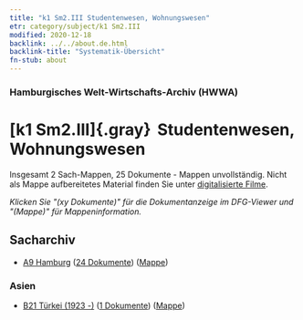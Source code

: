 ```yaml
---
title: "k1 Sm2.III Studentenwesen, Wohnungswesen"
etr: category/subject/k1 Sm2.III
modified: 2020-12-18
backlink: ../../about.de.html
backlink-title: "Systematik-Übersicht"
fn-stub: about
---
```


### Hamburgisches Welt-Wirtschafts-Archiv (HWWA)
# [k1 Sm2.III]{.gray}&#8201; Studentenwesen, Wohnungswesen&#160; 




Insgesamt 2 Sach-Mappen, 25 Dokumente - Mappen unvollständig.
Nicht als Mappe aufbereitetes Material finden Sie unter [digitalisierte Filme](/film/h1_sh).

_Klicken Sie "(xy Dokumente)" für die Dokumentanzeige im DFG-Viewer und "(Mappe)" für Mappeninformation._

## Sacharchiv



- [A9 Hamburg](../../../geo/about.de.html#A9) (<a href="https://dfg-viewer.de/show/?tx_dlf[id]=https://pm20.zbw.eu/mets/sh/1409xx/140905/1447xx/144718/public.mets.de.xml" target="_blank">24 Dokumente</a>) ([Mappe](http://purl.org/pressemappe20/folder/sh/140905,144718))

### Asien

- [B21 Türkei (1923 -)](../../../geo/about.de.html#B21) (<a href="https://dfg-viewer.de/show/?tx_dlf[id]=https://pm20.zbw.eu/mets/sh/1411xx/141111/1447xx/144718/public.mets.de.xml" target="_blank">1 Dokumente</a>) ([Mappe](http://purl.org/pressemappe20/folder/sh/141111,144718))



